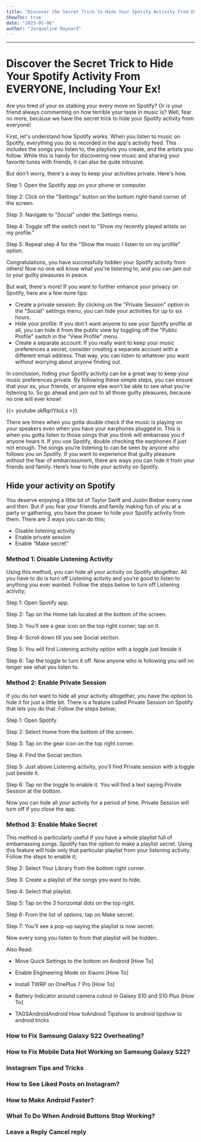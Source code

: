 ```yaml
---
title: "Discover the Secret Trick to Hide Your Spotify Activity From EVERYONE, Including Your Ex!"
ShowToc: true 
date: "2023-01-06"
author: "Jacqueline Maynard"
---
```

*****
# Discover the Secret Trick to Hide Your Spotify Activity From EVERYONE, Including Your Ex!

Are you tired of your ex stalking your every move on Spotify? Or is your friend always commenting on how terrible your taste in music is? Well, fear no more, because we have the secret trick to hide your Spotify activity from everyone!

First, let's understand how Spotify works. When you listen to music on Spotify, everything you do is recorded in the app's activity feed. This includes the songs you listen to, the playlists you create, and the artists you follow. While this is handy for discovering new music and sharing your favorite tunes with friends, it can also be quite intrusive.

But don't worry, there's a way to keep your activities private. Here's how.

Step 1: Open the Spotify app on your phone or computer.

Step 2: Click on the "Settings" button on the bottom right-hand corner of the screen.

Step 3: Navigate to "Social" under the Settings menu.

Step 4: Toggle off the switch next to "Show my recently played artists on my profile."

Step 5: Repeat step 4 for the "Show the music I listen to on my profile" option.

Congratulations, you have successfully hidden your Spotify activity from others! Now no one will know what you're listening to, and you can jam out to your guilty pleasures in peace.

But wait, there's more! If you want to further enhance your privacy on Spotify, here are a few more tips:

- Create a private session: By clicking on the "Private Session" option in the "Social" settings menu, you can hide your activities for up to six hours.
- Hide your profile: If you don't want anyone to see your Spotify profile at all, you can hide it from the public view by toggling off the "Public Profile" switch in the "View Profile" menu.
- Create a separate account: If you really want to keep your music preferences a secret, consider creating a separate account with a different email address. That way, you can listen to whatever you want without worrying about anyone finding out.

In conclusion, hiding your Spotify activity can be a great way to keep your music preferences private. By following these simple steps, you can ensure that your ex, your friends, or anyone else won't be able to see what you're listening to. So go ahead and jam out to all those guilty pleasures, because no one will ever know!

{{< youtube skRqrIYsoLs >}} 



There are times when you gotta double check if the music is playing on your speakers even when you have your earphones plugged in. This is when you gotta listen to those songs that you think will embarrass you if anyone hears it. If you use Spotify, double checking the earphones if just not enough. The songs you’re listening to can be seen by anyone who follows you on Spotify. If you want to experience that guilty pleasure without the fear of embarrassment, there are ways you can hide it from your friends and family. Here’s how to hide your activity on Spotify.
 
## Hide your activity on Spotify
 
You deserve enjoying a little bit of Taylor Swift and Justin Bieber every now and then. But if you fear your friends and family making fun of you at a party or gathering, you have the power to hide your Spotify activity from them. There are 3 ways you can do this;
 
- Disable listening activity
 - Enable private session
 - Enable “Make secret”

 
### Method 1: Disable Listening Activity
 
Using this method, you can hide all your activity on Spotify altogether. All you have to do is turn off Listening activity and you’re good to listen to anything you ever wanted. Follow the steps below to turn off Listening activity;
 
Step 1: Open Spotify app.
 
Step 2: Tap on the Home tab located at the bottom of the screen.
 
Step 3: You’ll see a gear icon on the top right corner; tap on it.
 

 
Step 4: Scroll down till you see Social section.
 
Step 5: You will find Listening activity option with a toggle just beside it.
 
Step 6: Tap the toggle to turn it off. Now anyone who is following you will no longer see what you listen to.
 
### Method 2: Enable Private Session
 
If you do not want to hide all your activity altogether, you have the option to hide it for just a little bit. There is a feature called Private Session on Spotify that lets you do that. Follow the steps below;
 
Step 1: Open Spotify.
 
Step 2: Select Home from the bottom of the screen.
 
Step 3: Tap on the gear icon on the top right corner.
 
Step 4: Find the Social section.
 
Step 5: Just above Listening activity, you’ll find Private session with a toggle just beside it.
 
Step 6: Tap on the toggle to enable it. You will find a text saying Private Session at the bottom.
 
Now you can hide all your activity for a period of time. Private Session will turn off if you close the app.
 
### Method 3: Enable Make Secret
 
This method is particularly useful if you have a whole playlist full of embarrassing songs. Spotify has the option to make a playlist secret. Using this feature will hide only that particular playlist from your listening activity. Follow the steps to enable it;
 
Step 2: Select Your Library from the bottom right corner.
 
Step 3: Create a playlist of the songs you want to hide.
 
Step 4: Select that playlist.
 
Step 5: Tap on the 3 horizontal dots on the top right.
 
Step 6: From the list of options, tap on Make secret.
 
Step 7: You’ll see a pop-up saying the playlist is now secret.
 
Now every song you listen to from that playlist will be hidden.
 
Also Read:
 
- Move Quick Settings to the bottom on Android [How To]
 - Enable Engineering Mode on Xiaomi [How To]
 - Install TWRP on OnePlus 7 Pro [How To]
 - Battery Indicator around camera cutout in Galaxy S10 and S10 Plus [How To]

 
- TAGSAndroidAndroid How toAndroid Tipshow to android tipshow to android tricks

 
### How to Fix Samsung Galaxy S22 Overheating?
 
### How to Fix Mobile Data Not Working on Samsung Galaxy S22?
 
### Instagram Tips and Tricks
 
### How to See Liked Posts on Instagram?
 
### How to Make Android Faster?
 
### What To Do When Android Buttons Stop Working?
 
### Leave a Reply Cancel reply





